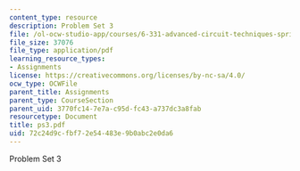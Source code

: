 ```yaml
---
content_type: resource
description: Problem Set 3
file: /ol-ocw-studio-app/courses/6-331-advanced-circuit-techniques-spring-2002/72c24d9cfbf72e54483e9b0abc2e0da6_ps3.pdf
file_size: 37076
file_type: application/pdf
learning_resource_types:
- Assignments
license: https://creativecommons.org/licenses/by-nc-sa/4.0/
ocw_type: OCWFile
parent_title: Assignments
parent_type: CourseSection
parent_uid: 3770fc14-7e7a-c95d-fc43-a737dc3a8fab
resourcetype: Document
title: ps3.pdf
uid: 72c24d9c-fbf7-2e54-483e-9b0abc2e0da6
---
```

Problem Set 3